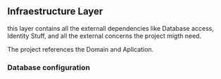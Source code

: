 ## Infraestructure Layer
this layer contains all the externall dependencies like Database access, Identity Stuff, 
and all the external concerns the project migth need.

The project references the Domain and Aplication. 

### Database configuration